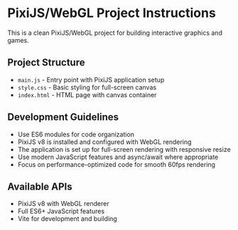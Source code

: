 <!-- Use this file to provide workspace-specific custom instructions to Copilot. For more details, visit https://code.visualstudio.com/docs/copilot/copilot-customization#_use-a-githubcopilotinstructionsmd-file -->

# PixiJS/WebGL Project Instructions

This is a clean PixiJS/WebGL project for building interactive graphics and games.

## Project Structure
- `main.js` - Entry point with PixiJS application setup
- `style.css` - Basic styling for full-screen canvas
- `index.html` - HTML page with canvas container

## Development Guidelines
- Use ES6 modules for code organization
- PixiJS v8 is installed and configured with WebGL rendering
- The application is set up for full-screen rendering with responsive resize
- Use modern JavaScript features and async/await where appropriate
- Focus on performance-optimized code for smooth 60fps rendering

## Available APIs
- PixiJS v8 with WebGL renderer
- Full ES6+ JavaScript features
- Vite for development and building
